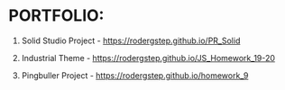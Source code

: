 # PORTFOLIO:

1. Solid Studio Project - https://rodergstep.github.io/PR_Solid

2. Industrial Theme - https://rodergstep.github.io/JS_Homework_19-20

3. Pingbuller Project - https://rodergstep.github.io/homework_9